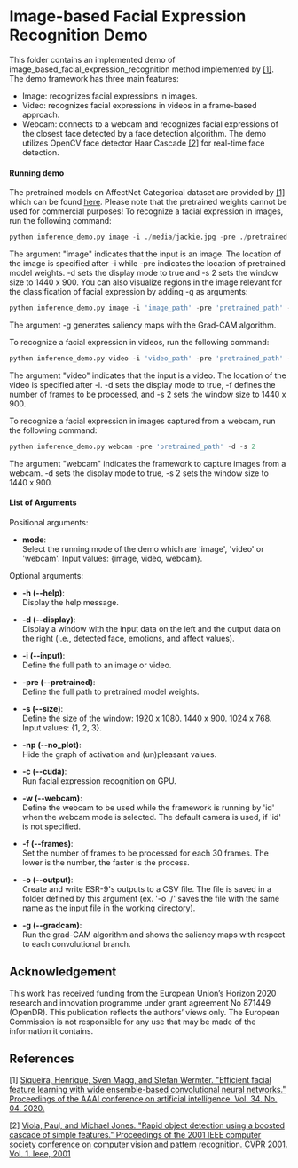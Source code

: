 # Image-based Facial Expression Recognition Demo

This folder contains an implemented demo of image_based_facial_expression_recognition method implemented by [[1]](#1).
The demo framework has three main features:
- Image: recognizes facial expressions in images.
- Video: recognizes facial expressions in videos in a frame-based approach.
- Webcam: connects to a webcam and recognizes facial expressions of the closest face detected by a face detection algorithm.
The demo utilizes OpenCV face detector Haar Cascade [[2]](https://ieeexplore.ieee.org/abstract/document/990517) for real-time face detection.

#### Running demo
The pretrained models on AffectNet Categorical dataset are provided by [[1]](#1) which can be found [here](https://github.com/siqueira-hc/Efficient-Facial-Feature-Learning-with-Wide-Ensemble-based-Convolutional-Neural-Networks/tree/master/model/ml/trained_models/esr_9).
Please note that the pretrained weights cannot be used for commercial purposes!
To recognize a facial expression in images, run the following command:
```python
python inference_demo.py image -i ./media/jackie.jpg -pre ./pretrained -d -s 2
```  

The argument "image" indicates that the input is an image. The location of the image is specified after -i while -pre indicates the location of pretrained model weights. -d sets the display mode to true and -s 2 sets the window size to 1440 x 900.
You can also visualize regions in the image relevant for the classification of facial expression by adding -g as arguments:
```python
python inference_demo.py image -i 'image_path' -pre 'pretrained_path' -d -s 2 -g
```  
The argument -g generates saliency maps with the Grad-CAM algorithm.

To recognize a facial expression in videos, run the following command:
```python
python inference_demo.py video -i 'video_path' -pre 'pretrained_path' -d -f 5 -s 2
```
The argument "video" indicates that the input is a video. The location of the video is specified after -i. -d sets the display mode to true, -f defines the number of frames to be processed, and -s 2 sets the window size to 1440 x 900.

To recognize a facial expression in images captured from a webcam, run the following command:
```python
python inference_demo.py webcam -pre 'pretrained_path' -d -s 2 
```
The argument "webcam" indicates the framework to capture images from a webcam. -d sets the display mode to true, -s 2 sets the window size to 1440 x 900.

#### List of Arguments
Positional arguments:

- **mode**:\
Select the running mode of the demo which are 'image', 'video' or 'webcam'.
Input values: {image, video, webcam}.

Optional arguments:

- **-h (--help)**:\
Display the help message.

- **-d (--display)**:\
Display a window with the input data on the left and the output data on the right (i.e., detected face, emotions, and affect values).

- **-i (--input)**:\
Define the full path to an image or video.

- **-pre (--pretrained)**:\
Define the full path to pretrained model weights.

- **-s (--size)**:\
Define the size of the window:
1920 x 1080.
1440 x 900.
1024 x 768.
Input values: {1, 2, 3}.

- **-np (--no_plot)**:\
Hide the graph of activation and (un)pleasant values.

- **-c (--cuda)**:\
Run facial expression recognition on GPU.

- **-w (--webcam)**:\
Define the webcam to be used while the framework is running by 'id' when the webcam mode is selected. The default camera is used, if 'id' is not specified.

- **-f (--frames)**:\
Set the number of frames to be processed for each 30 frames. The lower is the number, the faster is the process.

- **-o (--output)**:\
Create and write ESR-9's outputs to a CSV file.
The file is saved in a folder defined by this argument (ex. '-o ./' saves the file with the same name as the input file in the working directory).

- **-g (--gradcam)**:\
Run the grad-CAM algorithm and shows the saliency maps with respect to each convolutional branch.


## Acknowledgement
This work has received funding from the European Union’s Horizon 2020 research and innovation programme under grant agreement No 871449 (OpenDR). This publication reflects the authors’ views only. The European Commission is not responsible for any use that may be made of the information it contains.


## References
<a id="1">[1]</a>
[Siqueira, Henrique, Sven Magg, and Stefan Wermter. "Efficient facial feature learning with wide ensemble-based convolutional neural networks." Proceedings of the AAAI conference on artificial intelligence. Vol. 34. No. 04. 2020.](
https://ojs.aaai.org/index.php/AAAI/article/view/6037)

<a id="2">[2]</a>
[Viola, Paul, and Michael Jones. "Rapid object detection using a boosted cascade of simple features." Proceedings of the 2001 IEEE computer society conference on computer vision and pattern recognition. CVPR 2001. Vol. 1. Ieee, 2001](
https://ieeexplore.ieee.org/abstract/document/990517)
